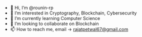 - 👋 Hi, I’m @rounin-rp
- 👀 I’m interested in Cryptography, Blockchain, Cybersecurity
- 🌱 I’m currently learning Computer Science
- 💞️ I’m looking to collaborate on Blockchain
- 📫 How to reach me, email -> rajatpetwal67@gmail.com

<!---
rounin-rp/rounin-rp is a ✨ special ✨ repository because its `README.md` (this file) appears on your GitHub profile.
You can click the Preview link to take a look at your changes.
--->
